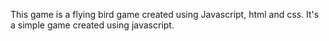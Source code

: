 This game is a flying bird game created using Javascript, html and css. It's a simple game created using javascript.
